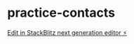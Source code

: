 # practice-contacts

[Edit in StackBlitz next generation editor ⚡️](https://stackblitz.com/~/github.com/brandom/practice-contacts)